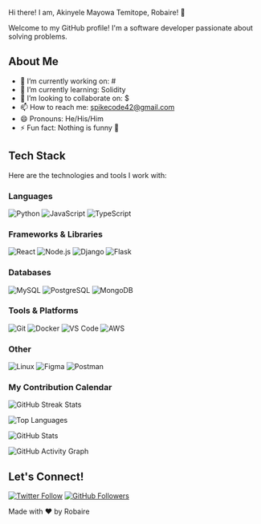 Hi there! I am, Akinyele Mayowa Temitope, Robaire! 👋

Welcome to my GitHub profile! I'm a software developer passionate about solving problems. 

## About Me

- 🔭 I’m currently working on: #
- 🌱 I’m currently learning: Solidity
- 👯 I’m looking to collaborate on: $
- 📫 How to reach me: spikecode42@gmail.com
- 😄 Pronouns: He/His/Him
- ⚡ Fun fact: Nothing is funny 🤣

## Tech Stack

Here are the technologies and tools I work with:

### Languages
![Python](https://img.shields.io/badge/Python-3776AB?style=for-the-badge&logo=python&logoColor=white)
![JavaScript](https://img.shields.io/badge/JavaScript-F7DF1E?style=for-the-badge&logo=javascript&logoColor=black)
![TypeScript](https://img.shields.io/badge/TypeScript-3178C6?style=for-the-badge&logo=typescript&logoColor=white)

### Frameworks & Libraries
![React](https://img.shields.io/badge/React-61DAFB?style=for-the-badge&logo=react&logoColor=black)
![Node.js](https://img.shields.io/badge/Node.js-339933?style=for-the-badge&logo=node.js&logoColor=white)
![Django](https://img.shields.io/badge/Django-092E20?style=for-the-badge&logo=django&logoColor=white)
![Flask](https://img.shields.io/badge/Flask-000000?style=for-the-badge&logo=flask&logoColor=white)

### Databases
![MySQL](https://img.shields.io/badge/MySQL-4479A1?style=for-the-badge&logo=mysql&logoColor=white)
![PostgreSQL](https://img.shields.io/badge/PostgreSQL-4169E1?style=for-the-badge&logo=postgresql&logoColor=white)
![MongoDB](https://img.shields.io/badge/MongoDB-47A248?style=for-the-badge&logo=mongodb&logoColor=white)

### Tools & Platforms
![Git](https://img.shields.io/badge/Git-F05032?style=for-the-badge&logo=git&logoColor=white)
![Docker](https://img.shields.io/badge/Docker-2496ED?style=for-the-badge&logo=docker&logoColor=white)
![VS Code](https://img.shields.io/badge/VS_Code-007ACC?style=for-the-badge&logo=visual-studio-code&logoColor=white)
![AWS](https://img.shields.io/badge/AWS-232F3E?style=for-the-badge&logo=amazon-aws&logoColor=white)

### Other
![Linux](https://img.shields.io/badge/Linux-FCC624?style=for-the-badge&logo=linux&logoColor=black)
![Figma](https://img.shields.io/badge/Figma-F24E1E?style=for-the-badge&logo=figma&logoColor=white)
![Postman](https://img.shields.io/badge/Postman-FF6C37?style=for-the-badge&logo=postman&logoColor=white)




### My Contribution Calendar

![GitHub Streak Stats](https://github-readme-streak-stats.herokuapp.com/?user=spikeybaire&theme=radical)

![Top Languages](https://github-readme-stats.vercel.app/api/top-langs/?username=SpikeyBaire&layout=compact&theme=radical)

![GitHub Stats](https://github-readme-stats.vercel.app/api?username=SpikeyBaire&show_icons=true&theme=radical)

![GitHub Activity Graph](https://activity-graph.herokuapp.com/graph?username=SpikeyBaire&theme=react-dark)

## Let's Connect! 
[![Twitter Follow](https://img.shields.io/twitter/follow/yourtwitterhandle?style=social)](https://twitter.com/spikeybaire)
[![GitHub Followers](https://img.shields.io/github/followers/yourusername?style=social)](https://github.com/spikeybaire)

Made with ♥️ by Robaire 